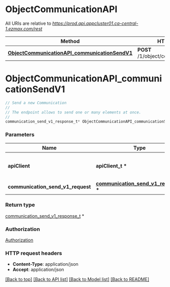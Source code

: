 # ObjectCommunicationAPI

All URIs are relative to *https://prod.api.appcluster01.ca-central-1.ezmax.com/rest*

Method | HTTP request | Description
------------- | ------------- | -------------
[**ObjectCommunicationAPI_communicationSendV1**](ObjectCommunicationAPI.md#ObjectCommunicationAPI_communicationSendV1) | **POST** /1/object/communication/send | Send a new Communication


# **ObjectCommunicationAPI_communicationSendV1**
```c
// Send a new Communication
//
// The endpoint allows to send one or many elements at once.
//
communication_send_v1_response_t* ObjectCommunicationAPI_communicationSendV1(apiClient_t *apiClient, communication_send_v1_request_t *communication_send_v1_request);
```

### Parameters
Name | Type | Description  | Notes
------------- | ------------- | ------------- | -------------
**apiClient** | **apiClient_t \*** | context containing the client configuration |
**communication_send_v1_request** | **[communication_send_v1_request_t](communication_send_v1_request.md) \*** |  | 

### Return type

[communication_send_v1_response_t](communication_send_v1_response.md) *


### Authorization

[Authorization](../README.md#Authorization)

### HTTP request headers

 - **Content-Type**: application/json
 - **Accept**: application/json

[[Back to top]](#) [[Back to API list]](../README.md#documentation-for-api-endpoints) [[Back to Model list]](../README.md#documentation-for-models) [[Back to README]](../README.md)

